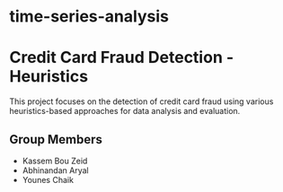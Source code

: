 # time-series-analysis


# Credit Card Fraud Detection - Heuristics

This project focuses on the detection of credit card fraud using various heuristics-based approaches for data analysis and evaluation.

## Group Members
- Kassem Bou Zeid
- Abhinandan Aryal
- Younes Chaik


